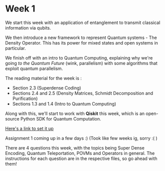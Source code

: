 # Week 1

We start this week with an application of entanglement to transmit classical information via qubits.

We then introduce a new framework to represent Quantum systems - The Density Operator. This has its power for mixed states and open systems in particular.

We finish off with an intro to Quantum Computing, explaining why we're going *to the Quantum Future* (wink, parallelism) with some algorithms that exploit quantum parallelism.

The reading material for the week is :

  - Section 2.3 (Superdense Coding)
  - Sections 2.4 and 2.5 (Density Matrices, Schmidt Decomposition and Purification)
  - Sections 1.3 and 1.4 (Intro to Quantum Computing)
  
Along with this, we'll start to work with **Qiskit** this week, which is an open-source Python SDK for Quantum Computation. 

[Here's a link to set it up](https://learn.qiskit.org/course/ch-prerequisites/environment-setup-guide-to-work-with-qiskit-textbook)

Assignment 1 coming up in a few days :) (Took like few weeks ig, sorry :( )

There are 4 questions this week, with the topics being Super Dense Encoding, Quantum Teleportation, POVMs and Operators in general. The instructions for each question are in the respective files, so go ahead with them!

<!-- In this week, we will cover the Math and Quantum Physics required for the remaining duration. The Math section will comprise almost entirely of Linear Algebra, which will include a lot of what has been covered in MA106, but also quite a few new notations and ideas, such as **Outer Products**, **Tensor Products** and **Polar and Singular Value Decompositions**. The Quantum Physics part will mostly focus on **Evolution** and **Measurements** of quantum states.

We'll use the book Quantum Computation and Quantum Information by Michael Nielson and Isaac Chuang (abbreviated as QCQI) as our primary reference.

The reading material for the week is Sections 2.1 and 2.2 from QCQI : (Linear Algebra and Postulates of Quantum Mechanics)

The assignment for this week is up :) -->
